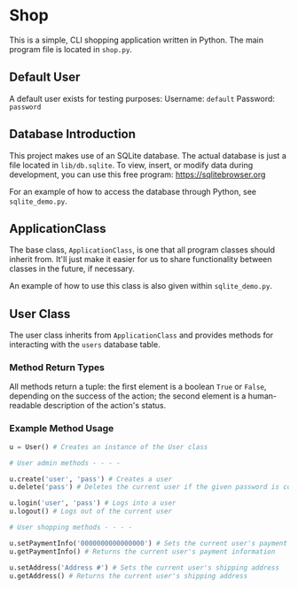 # Shop
This is a simple, CLI shopping application written in Python. The main program file is located in `shop.py`.

## Default User
A default user exists for testing purposes:
Username: `default`
Password: `password`

## Database Introduction
This project makes use of an SQLite database. The actual database is just a file located in `lib/db.sqlite`. To view, insert, or modify data during development, you can use this free program: https://sqlitebrowser.org

For an example of how to access the database through Python, see `sqlite_demo.py`.

## ApplicationClass
The base class, `ApplicationClass`, is one that all program classes should inherit from. It'll just make it easier for us to share functionality between classes in the future, if necessary.

An example of how to use this class is also given within `sqlite_demo.py`.

## User Class
The user class inherits from `ApplicationClass` and provides methods for interacting with the `users` database table.

### Method Return Types
All methods return a tuple: the first element is a boolean `True` or `False`, depending on the success of the action; the second element is a human-readable description of the action's status.

### Example Method Usage
```python
u = User() # Creates an instance of the User class

# User admin methods - - - -

u.create('user', 'pass') # Creates a user
u.delete('pass') # Deletes the current user if the given password is correct

u.login('user', 'pass') # Logs into a user
u.logout() # Logs out of the current user

# User shopping methods - - - -

u.setPaymentInfo('0000000000000000') # Sets the current user's payment information
u.getPaymentInfo() # Returns the current user's payment information

u.setAddress('Address #') # Sets the current user's shipping address
u.getAddress() # Returns the current user's shipping address

```
